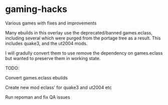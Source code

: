 # gaming-hacks
Various games with fixes and improvements

Many ebuilds in this overlay use the deprecated/banned games.eclass, including
several which were purged from the portage tree as a result.  This includes
quake3, and the ut2004 mods.

I will gradully convert them to use remove the dependency on games.eclass but
wanted to preserve them in working state.

TODO:

Convert games.eclass ebuilds

Create new mod eclass' for quake3 and ut2004 etc

Run repoman and fix QA issues
